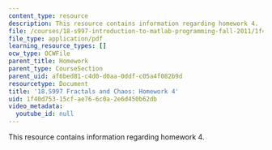 ```yaml
---
content_type: resource
description: This resource contains information regarding homework 4.
file: /courses/18-s997-introduction-to-matlab-programming-fall-2011/1f40d75315cfae766c0a2e6d450b62db_MIT18_S997F11_Homework_4.pdf
file_type: application/pdf
learning_resource_types: []
ocw_type: OCWFile
parent_title: Homework
parent_type: CourseSection
parent_uid: af6bed81-c4d0-d0aa-0ddf-c05a4f082b9d
resourcetype: Document
title: '18.S997 Fractals and Chaos: Homework 4'
uid: 1f40d753-15cf-ae76-6c0a-2e6d450b62db
video_metadata:
  youtube_id: null
---
```

This resource contains information regarding homework 4.